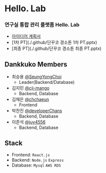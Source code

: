 # Hello. Lab
### 연구실 통합 관리 플랫폼 Hello. Lab
- [아이디어 계획서](./.github/아이디어계획서_단꾸코.pdf)
- [1차 PT](./.github/단꾸코 경소톤 1차 PT.pptx)
- [최종 PT](./.github/단꾸코 경소톤 최종 PT.pptx)

## Dankkuko Members
- 최승용 [@SeungYongChoi](https://github.com/SeungYongChoi)
  - Leader(Backend/Database)
- 김지민 [@cji-mango](https://github.com/ji-mango)
  - Backend, Database
- 김채은 [@chchaeun](https://github.com/chchaeun)
  - Frontend
- 박찬진 [@developerChans](https://github.com/developerChans)
  - Backend, Database
- 이준석 [@juy4556](https://github.com/juy4556)
  - Backend, Database

## Stack
- Frontend: `React.js`
- Backend: `Node.js` `Express`
- Database: `Mysql` `AWS RDS`
